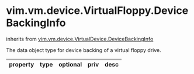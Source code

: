 vim.vm.device.VirtualFloppy.DeviceBackingInfo
=============================================
inherits from [vim.vm.device.VirtualDevice.DeviceBackingInfo](docs/vim.vm.device.VirtualDevice.DeviceBackingInfo.md)


The data object type for device backing of a virtual floppy drive.

| property | type | optional | priv | desc |
|:---------|:-----|:---------|:-----|:-----|


